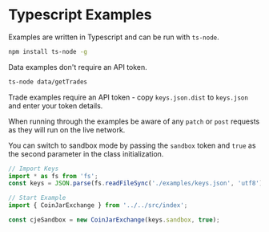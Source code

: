 # Typescript Examples

Examples are written in Typescript and can be run with `ts-node`.

```bash
npm install ts-node -g
```

Data examples don't require an API token.

```bash
ts-node data/getTrades
```

Trade examples require an API token - copy `keys.json.dist` to `keys.json` and enter your token details.

When running through the examples be aware of any `patch` or `post` requests as they will run on the live network.

You can switch to sandbox mode by passing the `sandbox` token and `true` as the second parameter in the class initialization.

```typescript
// Import Keys
import * as fs from 'fs';
const keys = JSON.parse(fs.readFileSync('./examples/keys.json', 'utf8'));

// Start Example
import { CoinJarExchange } from '../../src/index';

const cjeSandbox = new CoinJarExchange(keys.sandbox, true);
```
